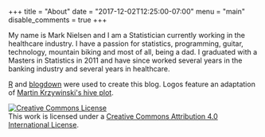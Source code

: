 +++
title = "About"
date = "2017-12-02T12:25:00-07:00"
menu = "main"
disable_comments = true
+++

My name is Mark Nielsen and I am a Statistician currently working in the healthcare industry.  I have a passion for statistics, programming, guitar, technology, mountain biking and most of all, being a dad. I graduated with a Masters in Statistics in 2011 and have since worked several years in the banking industry and several years in healthcare.

[R](https://www.r-project.org/) and [blogdown](https://github.com/rstudio/blogdown) were used to create this blog. Logos feature an adaptation of [Martin Krzywinski's hive plot](http://hiveplot.com/).

<a rel="license" href="http://creativecommons.org/licenses/by/4.0/"><img alt="Creative Commons License" style="border-width:0" src="https://i.creativecommons.org/l/by/4.0/88x31.png" /></a><br />This work is licensed under a <a rel="license" href="http://creativecommons.org/licenses/by/4.0/">Creative Commons Attribution 4.0 International License</a>.